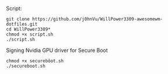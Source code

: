 Script:
```
git clone https://github.com/j0hnVu/WillPower3309-awesomewm-dotfiles.git
cd WillPower3309*
chmod +x script.sh
./script.sh
```
Signing Nvidia GPU driver for Secure Boot
```
chmod +x securebôot.sh
./secureboot.sh
```
